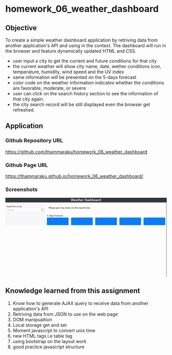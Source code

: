 # homework_06_weather_dashboard

## Objective
To create a simple weather dashboard application by retriving data from another application's API and using in the context.
The dashboard will run in the browser and feature dynamically updated HTML and CSS.

- user input a city to get the current and future conditions for that city 
- the current weather will show city name, date, wether conditions icon, temperature, humidity, wind speed and the UV index
- same information will be presented on the 5-days forecast
- color code on the weather information indicates whether the conditions are favorable, moderate, or severe
- user can click on the search history section to see the information of that city again.
- the city search record will be still displayed even the browser get refreshed.


## Application

### Github Repository URL
https://github.com/thammaraku/homework_06_weather_dashboard

### Github Page URL
https://thammaraku.github.io/homework_06_weather_dashboard/

### Screenshots
![A user clicks on slots on the color-coded calendar and edits the events.](./assets/homework06_weather_dashboard.gif)

## Knowledge learned from this assignment
1. Know how to generate AJAX query to receive data from another application's API
2. Retriving data from JSON to use on the web page
3. DOM manipualtion
4. Local storage get and set
5. Moment javascript to convert unix time
6. new HTML tags i.e table tag
7. using bootstrap on the layout work
8. good practice javascript structure
